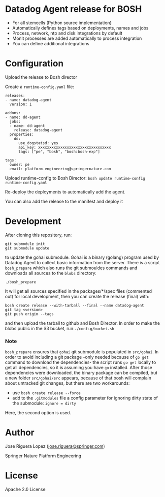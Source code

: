 # Datadog Agent release for BOSH

* For all stemcells (Python source implementation)
* Automatically defines tags based on deployments, names and jobs
* Process, network, ntp and disk integrations by default
* Monit processes are added automatically to process integration
* You can define additional integrations


# Configuration

Upload the release to Bosh director

Create a `runtime-config.yaml` file:
```
releases:
- name: datadog-agent
  version: 1

addons:
- name: dd-agent
  jobs:
  - name: dd-agent
    release: datadog-agent
  properties:
    dd:
      use_dogstatsd: yes
      api_key: xxxxxxxxxxxxxxxxxxxxxxxxxxxxxxxxx
      tags: ["pe", "bosh", "bosh:bosh-exp"]

tags:
  owner: pe
  email: platform-engineering@springernature.com
```

Upload runtime-config to Bosh Director: `bosh update runtime-config  runtime-config.yaml`

Re-deploy the deployments to automatically add the agent.

You can also add the release to the manifest and deploy it


# Development

After cloning this repository, run:

```
git submodule init
git submodule update
```
to update the gohai submodule. Gohai is a binary (golang) program used by Datadog Agent to collect
basic information from the server. There is a script `bosh_prepare` which also runs the git
submouldes commands and downloads all sources to the `blobs` directory:
```
./bosh_prepare
```

It will get all sources specified in the packages/*/spec files (commented out) for
local development, then you can create the release (final) with:
```
bosh create release --with-tarball --final --name datadog-agent
git tag <version>
git push origin --tags
```
and then upload the tarball to github and Bosh Director. In order to make the blobs public
in the S3 bucket, run `./config/bucket.sh`


### Note

`bosh_prepare` ensures that `gohai` git submodule is populated in `src/gohai`. In order
to avoid including a git package -only needed because of `go get` command to download
the dependencies- the script runs `go get` locally to get all dependencies, so it is
assuming you have `go` installed. After those dependencies were downloaded, the
binary package can be compiled, but a new folder `src/gohai/src` appears, because of
that bosh will complain about untracked git changes, but there are two workarounds:

* use `bosh create release --force`
* add to the `.gitmodules` file a config parameter for ignoring dirty state of the submodule: `ignore = dirty`

Here, the second option is used.


# Author

Jose Riguera Lopez (jose.riguera@springer.com)

Springer Nature Platform Engineering


# License

Apache 2.0 License

